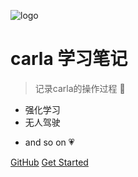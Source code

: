 ![logo](https://docsify.js.org/_media/icon.svg)

# carla 学习笔记

> 记录carla的操作过程 :feet:

* 强化学习
* 无人驾驶
- and so on  :heartpulse:


[GitHub](https://github.com/ng-fukgin/carla_docs.git)
[Get Started](README.md)